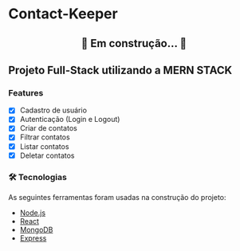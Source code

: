 # Contact-Keeper

<h2 align="center"> 
	🚧  Em construção...  🚧
</h2>

## Projeto Full-Stack utilizando a MERN STACK

### Features

- [x] Cadastro de usuário
- [x] Autenticação (Login e Logout)
- [x] Criar de contatos
- [x] Filtrar contatos
- [x] Listar contatos
- [x] Deletar contatos

### 🛠 Tecnologias

As seguintes ferramentas foram usadas na construção do projeto:

- [Node.js](https://nodejs.org/en/)
- [React](https://pt-br.reactjs.org/)
- [MongoDB](https://www.mongodb.com/2)
- [Express](https://expressjs.com/pt-br/)
